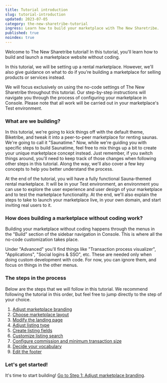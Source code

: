 ```yaml
---
title: Tutorial introduction
slug: tutorial-introduction
updated: 2023-07-05
category: the-new-sharetribe-tutorial
ingress: Learn how to build your marketplace with The New Sharetribe.
published: true
noindex: true
---
```


Welcome to The New Sharetribe tutorial! In this tutorial, you'll learn
how to build and launch a marketplace website without coding.

In this tutorial, we will be setting up a rental marketplace. However,
we'll also give guidance on what to do if you're building a marketplace
for selling products or services instead.

We will focus exclusively on using the no-code settings of The New
Sharetribe throughout this tutorial. Our step-by-step instructions will
navigate you through the process of configuring your marketplace in
Console. Please note that all work will be carried out in your
marketplace's Test environment.

### What are we building?

In this tutorial, we're going to kick things off with the default theme,
Biketribe, and tweak it into a peer-to-peer marketplace for renting
saunas. We're going to call it "Saunatime." Now, while we're guiding you
with specific steps to build Saunatime, feel free to mix things up a bit
to create your unique marketplace concept instead. Just remember, if you
switch things around, you'll need to keep track of those changes when
following other steps in this tutorial. Along the way, we'll also cover
a few key concepts to help you better understand the process.

At the end of the tutorial, you will have a fully functional
Sauna-themed rental marketplace. It will be in your Test environment, an
environment you can use to explore the user experience and user design
of your marketplace and to test the marketplace functionality. At the
end, we'll also explain the steps to take to launch your marketplace
live, in your own domain, and start inviting real users to it.

### How does building a marketplace without coding work?

Building your marketplace without coding happens through the menus in
the "Build" section of the sidebar navigation in Console. This is where
all the no-code customization takes place.

Under "Advanced" you'll find things like "Transaction process
visualizer", "Applications", "Social logins & SSO", etc. These are
needed only when doing custom development with code. For now, you can
ignore them, and focus on things in the other menus.

### The steps in the process

Below are the steps that we will follow in this tutorial. We recommend
following the tutorial in this order, but feel free to jump directly to
the step of your choice.

1. [Adjust marketplace branding](/the-new-sharetribe/tutorial-marketplace-branding/)
2. [Choose marketplace layout](/the-new-sharetribe/tutorial-marketplace-layout/)
3. [Modify the landing page](/the-new-sharetribe/tutorial-landing-page/)
4. [Adjust listing type](/the-new-sharetribe/tutorial-listing-type/)
5. [Create listing fields](/the-new-sharetribe/tutorial-listing-fields/)
6. [Customize listing search](/the-new-sharetribe/tutorial-listing-search/)
7. [Configure commission and minimum transaction size](/the-new-sharetribe/tutorial-commission-tx-size/)
8. [Decide your vocabulary](/the-new-sharetribe/tutorial-microcopy/)
9. [Edit the footer](/the-new-sharetribe/tutorial-footer/)

### Let's get started!

It's time to start building!
[Go to Step 1: Adjust marketplace branding](/the-new-sharetribe/tutorial-marketplace-branding).
